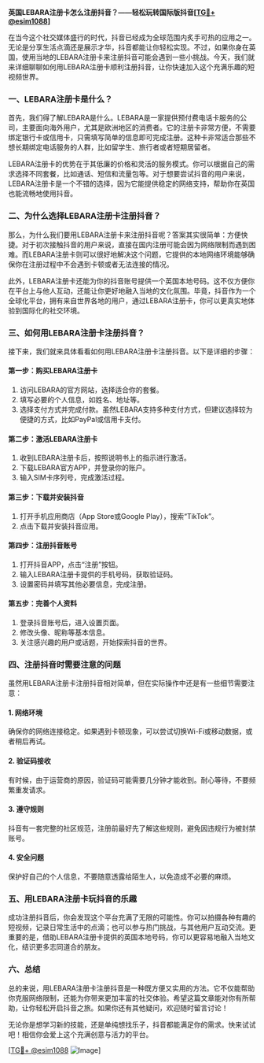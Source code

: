 **英国LEBARA注册卡怎么注册抖音？——轻松玩转国际版抖音[[TG💪+ @esim1088](https://t.me/s/esim1088)]**

在当今这个社交媒体盛行的时代，抖音已经成为全球范围内炙手可热的应用之一。无论是分享生活点滴还是展示才华，抖音都能让你轻松实现。不过，如果你身在英国，使用当地的LEBARA注册卡来注册抖音可能会遇到一些小挑战。今天，我们就来详细聊聊如何用LEBARA注册卡顺利注册抖音，让你快速加入这个充满乐趣的短视频世界。

### **一、LEBARA注册卡是什么？**

首先，我们得了解LEBARA是什么。LEBARA是一家提供预付费电话卡服务的公司，主要面向海外用户，尤其是欧洲地区的消费者。它的注册卡非常方便，不需要绑定银行卡或信用卡，只需填写简单的信息即可完成注册。这种卡非常适合那些不想长期绑定电话服务的人群，比如留学生、旅行者或者短期居留者。

LEBARA注册卡的优势在于其低廉的价格和灵活的服务模式。你可以根据自己的需求选择不同套餐，比如通话、短信和流量包等。对于想要尝试抖音的用户来说，LEBARA注册卡是一个不错的选择，因为它能提供稳定的网络支持，帮助你在英国也能流畅地使用抖音。

### **二、为什么选择LEBARA注册卡注册抖音？**

那么，为什么我们要用LEBARA注册卡来注册抖音呢？答案其实很简单：方便快捷。对于初次接触抖音的用户来说，直接在国内注册可能会因为网络限制而遇到困难。而LEBARA注册卡则可以很好地解决这个问题，它提供的本地网络环境能够确保你在注册过程中不会遇到卡顿或者无法连接的情况。

此外，LEBARA注册卡还能为你的抖音账号提供一个英国本地号码。这不仅方便你在平台上与他人互动，还能让你更好地融入当地的文化氛围。毕竟，抖音作为一个全球化平台，拥有来自世界各地的用户，通过LEBARA注册卡，你可以更真实地体验到国际化的社交环境。

### **三、如何用LEBARA注册卡注册抖音？**

接下来，我们就来具体看看如何用LEBARA注册卡注册抖音。以下是详细的步骤：

#### **第一步：购买LEBARA注册卡**
1. 访问LEBARA的官方网站，选择适合你的套餐。
2. 填写必要的个人信息，如姓名、地址等。
3. 选择支付方式并完成付款。虽然LEBARA支持多种支付方式，但建议选择较为便捷的方式，比如PayPal或信用卡支付。

#### **第二步：激活LEBARA注册卡**
1. 收到LEBARA注册卡后，按照说明书上的指示进行激活。
2. 下载LEBARA官方APP，并登录你的账户。
3. 输入SIM卡序列号，完成激活过程。

#### **第三步：下载并安装抖音**
1. 打开手机应用商店（App Store或Google Play），搜索“TikTok”。
2. 点击下载并安装抖音应用。

#### **第四步：注册抖音账号**
1. 打开抖音APP，点击“注册”按钮。
2. 输入LEBARA注册卡提供的手机号码，获取验证码。
3. 设置密码并填写其他必要信息，完成注册。

#### **第五步：完善个人资料**
1. 登录抖音账号后，进入设置页面。
2. 修改头像、昵称等基本信息。
3. 关注感兴趣的用户或话题，开始探索抖音的世界。

### **四、注册抖音时需要注意的问题**

虽然用LEBARA注册卡注册抖音相对简单，但在实际操作中还是有一些细节需要注意：

#### **1. 网络环境**
确保你的网络连接稳定。如果遇到卡顿现象，可以尝试切换Wi-Fi或移动数据，或者稍后再试。

#### **2. 验证码接收**
有时候，由于运营商的原因，验证码可能需要几分钟才能收到。耐心等待，不要频繁重发请求。

#### **3. 遵守规则**
抖音有一套完整的社区规范，注册前最好先了解这些规则，避免因违规行为被封禁账号。

#### **4. 安全问题**
保护好自己的个人信息，不要随意透露给陌生人，以免造成不必要的麻烦。

### **五、用LEBARA注册卡玩抖音的乐趣**

成功注册抖音后，你会发现这个平台充满了无限的可能性。你可以拍摄各种有趣的短视频，记录日常生活中的点滴；也可以参与热门挑战，与其他用户互动交流。更重要的是，借助LEBARA注册卡提供的英国本地号码，你可以更容易地融入当地文化，结识更多志同道合的朋友。

### **六、总结**

总的来说，用LEBARA注册卡注册抖音是一种既方便又实用的方法。它不仅能帮助你克服网络限制，还能为你带来更加丰富的社交体验。希望这篇文章能对你有所帮助，让你轻松开启抖音之旅。如果你还有其他疑问，欢迎随时留言讨论！

无论你是想学习新的技能，还是单纯想找乐子，抖音都能满足你的需求。快来试试吧！相信你会爱上这个充满创意与活力的平台。

[[TG💪+ @esim1088](https://t.me/s/esim1088) ![Image](https://i.postimg.cc/4NQfJmqS/Snipaste-2025-05-13-00-14-12.png)]